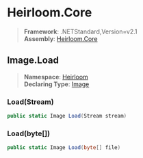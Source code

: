 # Heirloom.Core

> **Framework**: .NETStandard,Version=v2.1  
> **Assembly**: [Heirloom.Core][0]  

## Image.Load

> **Namespace**: [Heirloom][0]  
> **Declaring Type**: [Image][1]  

### Load(Stream)

```cs
public static Image Load(Stream stream)
```

### Load(byte[])

```cs
public static Image Load(byte[] file)
```

[0]: ../../../Heirloom.Core.md
[1]: ../Image.md
